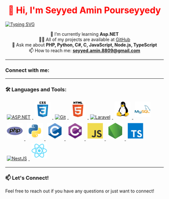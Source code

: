<h1 align="center" style="color: red;">👋 Hi, I'm Seyyed Amin Pourseyyedy</h1>
<a href="https://git.io/typing-svg" align="center"><img src="https://readme-typing-svg.demolab.com?font=Fira+Code&weight=600&size=24&pause=1000&color=1BF700&background=5916FF00&center=true&vCenter=true&width=435&lines=A+Back-end+.NET+Developer" alt="Typing SVG" /></a>
<!-- <h3 align="center">🌟 A Back-end .NET Developer</h3> -->

<p align="center">
    🌱 I’m currently learning <strong>Asp.NET</strong><br>
    👨‍💻 All of my projects are available at <a href="https://github.com/Amination1" target="_blank">GitHub</a><br>
    💬 Ask me about <strong>PHP, Python, C#, C, JavaScript, Node.js, TypeScript</strong><br>
    📫 How to reach me: <strong><a href="mailto:seyyed.amin.8809@gmail.com">seyyed.amin.8809@gmail.com</a></strong>
</p>

---

<h3 align="left">Connect with me:</h3>
<p align="left">
    <!-- Add social media links here if desired -->
</p>

---

<h3 align="left">🛠️ Languages and Tools:</h3>
<p align="left"> 
    <a href="https://dotnet.microsoft.com/apps/aspnet" target="_blank" rel="noreferrer"> 
        <img src="https://upload.wikimedia.org/wikipedia/commons/e/ee/.NET_Core_Logo.svg" alt="ASP.NET" width="50" height="50" style="margin: 5px;"/>
    </a>
    <a href="https://www.w3schools.com/css/" target="_blank" rel="noreferrer"> 
        <img src="https://raw.githubusercontent.com/devicons/devicon/master/icons/css3/css3-original-wordmark.svg" alt="CSS3" width="50" height="50" style="margin: 5px;"/>
    </a> 
    <a href="https://git-scm.com/" target="_blank" rel="noreferrer">
        <img src="https://www.vectorlogo.zone/logos/git-scm/git-scm-icon.svg" alt="Git" width="50" height="50" style="margin: 5px;"/>
    </a> 
    <a href="https://www.w3.org/html/" target="_blank" rel="noreferrer"> 
        <img src="https://raw.githubusercontent.com/devicons/devicon/master/icons/html5/html5-original-wordmark.svg" alt="HTML5" width="50" height="50" style="margin: 5px;"/> 
    </a>
    <a href="https://laravel.com/" target="_blank" rel="noreferrer"> 
        <img src="https://imgs.search.brave.com/BGKJJCnu1HrULJyCmKNSLYmslowZlbrSGCFPtVeRW4o/rs:fit:500:0:0:0/g:ce/aHR0cHM6Ly9zdGF0/aWMtMDAuaWNvbmR1/Y2suY29tL2Fzc2V0/cy4wMC9sYXJhdmVs/LWljb24tNDk3eDUx/Mi11d3lic3RrZS5w/bmc" alt="Laravel" width="50" height="50" style="margin: 5px;"/>
    </a> 
    <a href="https://www.linux.org/" target="_blank" rel="noreferrer"> 
        <img src="https://raw.githubusercontent.com/devicons/devicon/master/icons/linux/linux-original.svg" alt="Linux" width="50" height="50" style="margin: 5px;"/>
    </a> 
    <a href="https://www.mysql.com/" target="_blank" rel="noreferrer"> 
        <img src="https://raw.githubusercontent.com/devicons/devicon/master/icons/mysql/mysql-original-wordmark.svg" alt="MySQL" width="50" height="50" style="margin: 5px;"/> 
    </a> 
    <a href="https://www.php.net" target="_blank" rel="noreferrer">
        <img src="https://raw.githubusercontent.com/devicons/devicon/master/icons/php/php-original.svg" alt="PHP" width="50" height="50" style="margin: 5px;"/> 
    </a> 
    <a href="https://www.python.org" target="_blank" rel="noreferrer"> 
        <img src="https://raw.githubusercontent.com/devicons/devicon/master/icons/python/python-original.svg" alt="Python" width="50" height="50" style="margin: 5px;"/> 
    </a>
    <a href="https://en.wikipedia.org/wiki/C_(programming_language)" target="_blank" rel="noreferrer"> 
        <img src="https://raw.githubusercontent.com/devicons/devicon/master/icons/c/c-original.svg" alt="C" width="50" height="50" style="margin: 5px;"/> 
    </a>
    <a href="https://docs.microsoft.com/en-us/dotnet/csharp/" target="_blank" rel="noreferrer"> 
        <img src="https://raw.githubusercontent.com/devicons/devicon/master/icons/csharp/csharp-original.svg" alt="C#" width="50" height="50" style="margin: 5px;"/> 
    </a>
    <a href="https://developer.mozilla.org/en-US/docs/Web/JavaScript" target="_blank" rel="noreferrer"> 
        <img src="https://raw.githubusercontent.com/devicons/devicon/master/icons/javascript/javascript-original.svg" alt="JavaScript" width="50" height="50" style="margin: 5px;"/> 
    </a>
    <a href="https://nodejs.org/" target="_blank" rel="noreferrer"> 
        <img src="https://raw.githubusercontent.com/devicons/devicon/master/icons/nodejs/nodejs-original.svg" alt="Node.js" width="50" height="50" style="margin: 5px;"/> 
    </a>
    <a href="https://www.typescriptlang.org/" target="_blank" rel="noreferrer"> 
        <img src="https://raw.githubusercontent.com/devicons/devicon/master/icons/typescript/typescript-original.svg" alt="TypeScript" width="50" height="50" style="margin: 5px;"/> 
    </a>
    <a href="https://nestjs.com/" target="_blank" rel="noreferrer"> 
        <img src="https://upload.wikimedia.org/wikipedia/commons/a/a8/NestJS.svg" alt="NestJS" width="50" height="50" style="margin: 5px;"/> 
    </a>
    <a href="https://reactjs.org/" target="_blank" rel="noreferrer"> 
        <img src="https://raw.githubusercontent.com/devicons/devicon/master/icons/react/react-original.svg" alt="React" width="50" height="50" style="margin: 5px;"/> 
    </a>
</p>

---

<h3 align="left">📫 Let's Connect!</h3>
<p align="left">
    Feel free to reach out if you have any questions or just want to connect!
</p>
